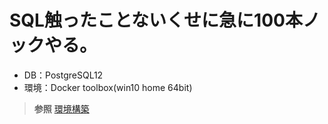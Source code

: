 # SQL触ったことないくせに急に100本ノックやる。
- DB：PostgreSQL12
- 環境：Docker toolbox(win10 home 64bit)

> **参照**
> [環境構築](https://qrunch.net/@yuduru/entries/NsJLedu8badLas9w)
